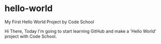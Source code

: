 # hello-world
My First Hello World Project by Code School

Hi There, 
Today I'm going to start learning GitHub and make a 'Hello World' project with Code School.
